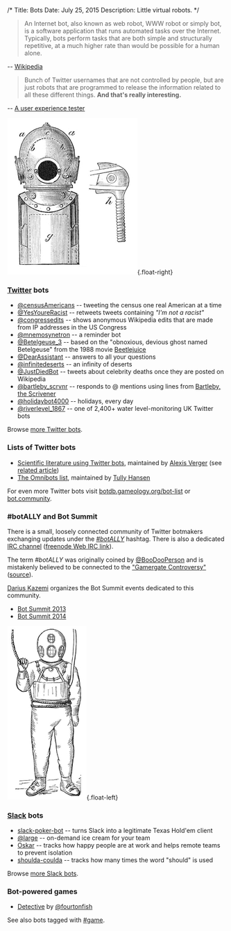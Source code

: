 /*
Title: Bots
Date: July 25, 2015
Description: Little virtual robots.
*/

> An Internet bot, also known as web robot, WWW robot or simply bot, is a software application that runs automated tasks over the Internet. Typically, bots perform tasks that are both simple and structurally repetitive, at a much higher rate than would be possible for a human alone.

-- [Wikipedia](https://en.wikipedia.org/wiki/Internet_bot)

> Bunch of Twitter usernames that are not controlled by people, but are just robots that are programmed to release the information related to all these different things. **And that's really interesting.**

-- [A user experience tester](http://peek.usertesting.com/result/20922996954524)

![Diving gear -- kind of looks like an old school robot](/content/images/illustrations/diving-gear.jpg){.float-right}

### [Twitter](https://twitter.com/) bots

- [@censusAmericans](twitterbots/censusAmericans) -- tweeting the census one real American at a time
- [@YesYoureRacist](twitterbots/YesYoureRacist) -- retweets tweets containing _"I'm not a racist"_
- [@congressedits](twitterbots/congressedits) -- shows anonymous Wikipedia edits that are made from IP addresses in the US Congress
- [@mnemosynetron](twitterbots/mnemosynetron) -- a reminder bot
- [@Betelgeuse_3](twitterbots/Betelgeuse_3) -- based on the "obnoxious, devious ghost named Betelgeuse" from the 1988 movie [Beetlejuice](https://en.wikipedia.org/wiki/Beetlejuice)
- [@DearAssistant](twitterbots/DearAssistant) -- answers to all your questions
- [@infinitedeserts](twitterbots/infinitedeserts) -- an infinity of deserts
- [@JustDiedBot](twitterbots/JustDiedBot) -- tweets about celebrity deaths once they are posted on Wikipedia
- [@bartleby_scrvnr](twitterbots/bartleby_scrvnr) -- responds to @ mentions using lines from [Bartleby, the Scrivener](https://en.wikipedia.org/wiki/Bartleby,_the_Scrivener)
- [@holidaybot4000](twitterbots/holidaybot4000) -- holidays, every day
- [@riverlevel_1867](twitterbots/riverlevel_1867) -- one of 2,400+ water level-monitoring UK Twitter bots

Browse [more Twitter bots](/tag/twitterbot).

### Lists of Twitter bots
- [Scientific literature using Twitter bots](https://twitter.com/Alexis_Verger/lists/twitterbot/members), maintained by [Alexis Verger](https://twitter.com/Alexis_Verger) (see [related article](https://caseybergman.wordpress.com/2014/02/24/keeping-up-with-the-scientific-literature-using-twitterbots-the-flypapers-experiment/))
- [The Omnibots list](https://twitter.com/botALLY/lists/omnibots/members), maintained by [Tully Hansen](https://twitter.com/tullyhansen)

For even more Twitter bots visit [botdb.gameology.org/bot-list](http://botdb.gameology.org/bot-list) or [bot.community](https://bot.community/).

### &#35;botALLY and Bot Summit

There is a small, loosely connected community of Twitter botmakers exchanging updates under the [*&#35;botALLY*](https://twitter.com/hashtag/botally?f=tweets) hashtag. There is also a dedicated [IRC channel](irc://freenode/botally?key) ([freenode Web IRC link](http://webchat.freenode.net/?channels=botally)).

The term *&#35;botALLY* was originally coined by [@BooDooPerson](https://twitter.com/BooDooPerson) and is mistakenly believed to be connected to the ["Gamergate Controversy"](https://en.wikipedia.org/wiki/Gamergate_controversy) ([source](https://twitter.com/kevinthr/status/635006662273732608)).

[Darius Kazemi](https://twitter.com/tinysubversions) organizes the Bot Summit events dedicated to this community.

- [Bot Summit 2013](http://tinysubversions.com/2013/11/bot-summit/)
- [Bot Summit 2014](http://tinysubversions.com/botsummit/2014/)

![Diving gear -- kind of looks like an old school robot](/content/images/illustrations/deep-sea-diver-768.jpg){.float-left}

### [Slack](https://slack.com/) bots

- [slack-poker-bot](slackbots/slack-poker-bot) -- turns Slack into a legitimate Texas Hold'em client
- [@large](slackbots/large) -- on-demand ice cream for your team
- [Oskar](slackbots/oskar) -- tracks how happy people are at work and helps remote teams to prevent isolation
- [shoulda-coulda](slackbots/shoulda-coulda) -- tracks how many times the word "should" is used

Browse [more Slack bots](/tag/slackbot).


### Bot-powered games
- [Detective](http://fourtonfish.com/detective/) by [@fourtonfish](https://twitter.com/fourtonfish)

See also bots tagged with [#game](/tag/game).

